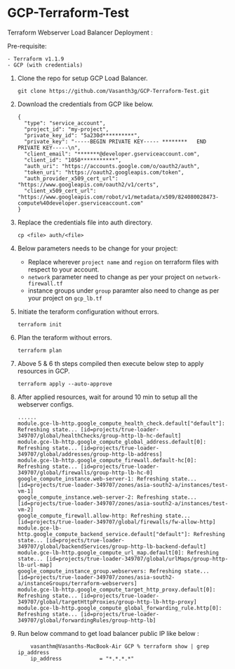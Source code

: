 # GCP-Terraform-Test
Terraform Webserver Load Balancer Deployment :

Pre-requisite:

    - Terraform v1.1.9
    - GCP (with credentials)
    
1. Clone the repo for setup GCP Load Balancer.

    ``` git clone https://github.com/Vasanth3g/GCP-Terraform-Test.git  ```

2. Download the credentials from GCP like below.
    ```
    {
      "type": "service_account",
      "project_id": "my-project",
      "private_key_id": "5a230d**********",
      "private_key": "-----BEGIN PRIVATE KEY----- ********   END PRIVATE KEY-----\n",
      "client_email": "*******@developer.gserviceaccount.com",
      "client_id": "1050***********",
      "auth_uri": "https://accounts.google.com/o/oauth2/auth",
      "token_uri": "https://oauth2.googleapis.com/token",
      "auth_provider_x509_cert_url": "https://www.googleapis.com/oauth2/v1/certs",
      "client_x509_cert_url": "https://www.googleapis.com/robot/v1/metadata/x509/824080028473-compute%40developer.gserviceaccount.com"
    }
    ```

3. Replace the credentials file into auth directory.

    ``` cp <file> auth/<file> ```

4. Below parameters needs to be change for your project:

    - Replace wherever `project name` and `region` on terraform files with respect to your account.
    - `network` parameter need to change as per your project on `network-firewall.tf`
    - instance groups under `group` paramter also need to change as per your project on `gcp_lb.tf`


5. Initiate the teraform configuration without errors.

    ```terraform init ```

6. Plan the teraform without errors.

    ``` terraform plan ```

7. Above 5 & 6 th steps compiled then execute below step to apply resources in GCP.

    ``` terraform apply --auto-approve ```

8. After applied resources, wait for around 10 min to setup all the webserver configs.
    ```
    ......
    module.gce-lb-http.google_compute_health_check.default["default"]: Refreshing state... [id=projects/true-loader-349707/global/healthChecks/group-http-lb-hc-default]
    module.gce-lb-http.google_compute_global_address.default[0]: Refreshing state... [id=projects/true-loader-349707/global/addresses/group-http-lb-address]
    module.gce-lb-http.google_compute_firewall.default-hc[0]: Refreshing state... [id=projects/true-loader-349707/global/firewalls/group-http-lb-hc-0]
    google_compute_instance.web-server-1: Refreshing state... [id=projects/true-loader-349707/zones/asia-south2-a/instances/test-vm-1]
    google_compute_instance.web-server-2: Refreshing state... [id=projects/true-loader-349707/zones/asia-south2-a/instances/test-vm-2]
    google_compute_firewall.allow-http: Refreshing state... [id=projects/true-loader-349707/global/firewalls/fw-allow-http]
    module.gce-lb-http.google_compute_backend_service.default["default"]: Refreshing state... [id=projects/true-loader-349707/global/backendServices/group-http-lb-backend-default]
    module.gce-lb-http.google_compute_url_map.default[0]: Refreshing state... [id=projects/true-loader-349707/global/urlMaps/group-http-lb-url-map]
    google_compute_instance_group.webservers: Refreshing state... [id=projects/true-loader-349707/zones/asia-south2-a/instanceGroups/terraform-webservers]
    module.gce-lb-http.google_compute_target_http_proxy.default[0]: Refreshing state... [id=projects/true-loader-349707/global/targetHttpProxies/group-http-lb-http-proxy]
    module.gce-lb-http.google_compute_global_forwarding_rule.http[0]: Refreshing state... [id=projects/true-loader-349707/global/forwardingRules/group-http-lb]
    ```
9. Run below command to get load balancer public IP like below :
    ```
        vasanthm@Vasanths-MacBook-Air GCP % terraform show | grep ip_address
        ip_address            = "*.*.*.*"
    ```
